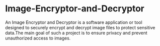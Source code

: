# Image-Encryptor-and-Decryptor
An Image Encryptor and Decryptor is a software application or tool designed to securely encrypt and decrypt image files to protect sensitive data.The main goal of such a project is to ensure privacy and prevent unauthorized access to images. 
